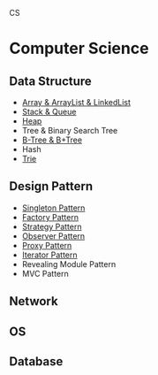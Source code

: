 CS

# Computer Science

## Data Structure
  - [Array & ArrayList & LinkedList](DataStructure/Array_ArrayList_LinkedList.md)
  - [Stack & Queue](DataStructure/Stack_Queue.md)
  - [Heap](DataStructure/Heap.md)
  - Tree & Binary Search Tree
  - [B-Tree & B+Tree](DataStructure/Btree_B+tree.md)
  - Hash
  - [Trie](./DataStructure/Trie.md)

## Design Pattern
  - [Singleton Pattern](DesignPattern/Singleton%20Pattern%20+%20Factory%20Pattern.md)
  - [Factory Pattern](DesignPattern/Singleton%20Pattern%20+%20Factory%20Pattern.md)
  - [Strategy Pattern](DesignPattern/Strategy_pattern.md)
  - [Observer Pattern](DesignPattern/Observer_pattern.md)
  - [Proxy Pattern](DesignPattern/ProxyPattern.md)
  - [Iterator Pattern](DesignPattern/IteratorPattern.md)
  - Revealing Module Pattern
  - MVC Pattern
## Network

## OS

## Database
